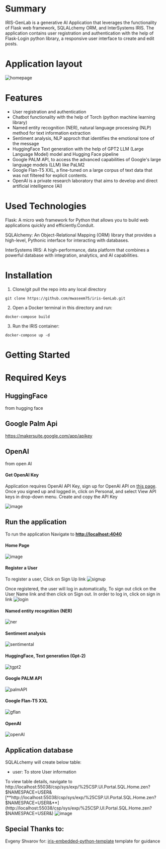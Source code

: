 # Summary
IRIS-GenLab is a generative AI Application that leverages the functionality of Flask web framework, SQLALchemy ORM, and InterSystems IRIS. 
The application contains user registration and authentication with the help of Flask-Login python library, a responsive user interface to create and edit posts.

# Application layout
![homepage](https://github.com/mwaseem75/iris-GenLab/assets/18219467/ae62c316-66b1-4418-b901-dee3a1f3c9e8)


# Features
* User registration and authentication
* Chatbot functionality with the help of Torch (python machine learning library)
* Named entity recognition (NER), natural language processing (NLP) method for text information extraction
* Sentiment analysis, NLP approch that identifies the emotional tone of the message 
* HuggingFace Text generation with the help of GPT2 LLM (Large Language Model) model and Hugging Face pipeline
* Google PALM API, to access the advanced capabilities of Google's large language models (LLM) like PaLM2
* Google Flan-T5 XXL, a fine-tuned on a large corpus of text data that was not filtered for explicit contents.
* OpenAI is a private research laboratory that aims to develop and direct artificial intelligence (AI)

# Used Technologies
Flask: A micro web framework for Python that allows you to build web applications quickly and efficiently.Conduit.

SQLAlchemy: An Object-Relational Mapping (ORM) library that provides a high-level, Pythonic interface for interacting with databases.

InterSystems IRIS: A high-performance, data platform that combines a powerful database with integration, analytics, and AI capabilities.


# Installation
1. Clone/git pull the repo into any local directory

```
git clone https://github.com/mwaseem75/iris-GenLab.git
```

2. Open a Docker terminal in this directory and run:

```
docker-compose build
```

3. Run the IRIS container:

```
docker-compose up -d 
```




# Getting Started 
# Required Keys
## HuggingFace
  from hugging face
## Google Palm Api
  https://makersuite.google.com/app/apikey
## OpenAI
  from open AI
#### Get OpenAI Key
Application requires OpenAI API Key, sign up for OpenAI API on [this page](https://platform.openai.com/account/api-keys). Once you signed up and logged in, click on Personal, and select View API keys in drop-down menu. Create and copy the API Key

![image](https://github.com/mwaseem75/irisChatGPT/assets/18219467/7e7c7880-b9ac-4a60-9ec9-289dd2375a73)



## Run the application
To run the application Navigate to [**http://localhost:4040**](http://localhost:4040) 
#### Home Page
![image](https://github.com/mwaseem75/IRIS-FlaskBlog/assets/18219467/a484538b-1fb7-435c-9254-25f1dc6b8c92)

#### Register a User
To register a user, Click on Sign Up link
![signup](https://github.com/mwaseem75/iris-GenLab/assets/18219467/a0b613d6-7c1c-4607-9f77-a9c7c953e095)


Once registered, the user will log in automatically, To sign out click on the User Name link and then click on Sign out.
In order to log in, click on sign in link
![login](https://github.com/mwaseem75/iris-GenLab/assets/18219467/126c3546-4f62-409c-91fd-38db23471eb6)


#### Named entity recognition (NER)
![ner](https://github.com/mwaseem75/iris-GenLab/assets/18219467/4e33e5f5-210e-4670-8aca-11a31b3d9a91)

#### Sentiment analysis
![sentimental](https://github.com/mwaseem75/iris-GenLab/assets/18219467/4cbbc28f-7fd3-4dad-a664-55d247c4836a)

#### HuggingFace, Text generation (Gpt-2)
![tgpt2](https://github.com/mwaseem75/iris-GenLab/assets/18219467/8080f974-0109-4c13-a1bb-b8614facfa55)

#### Google PALM API
![palmAPI](https://github.com/mwaseem75/iris-GenLab/assets/18219467/32f97af1-c59a-41a0-a6b5-02ae075e7e3f)

#### Google Flan-T5 XXL
![gflan](https://github.com/mwaseem75/iris-GenLab/assets/18219467/fa104fdf-d419-43d2-8249-2ef6dcccff39)

#### OpenAI
![openAI](https://github.com/mwaseem75/iris-GenLab/assets/18219467/8f0291b7-4c43-4eea-a4c7-cb3101e6a77d)


## Application database
SQLALchemy will create below table:

* user: To store User information

To view table details, navigate to 
http://localhost:55038/csp/sys/exp/%25CSP.UI.Portal.SQL.Home.zen?$NAMESPACE=USER&
[**http://localhost:55038/csp/sys/exp/%25CSP.UI.Portal.SQL.Home.zen?$NAMESPACE=USER&**](http://localhost:55038/csp/sys/exp/%25CSP.UI.Portal.SQL.Home.zen?$NAMESPACE=USER&)
![image](https://github.com/mwaseem75/iris-GenLab/assets/18219467/281125ab-4ce0-406c-8bd4-159ca7d9424a)



## Special Thanks to:
Evgeny Shvarov for: [iris-embedded-python-template](https://openexchange.intersystems.com/package/iris-embedded-python-template) template for guidance
